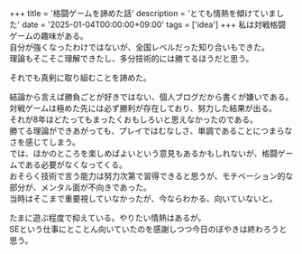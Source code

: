 +++
title = '格闘ゲームを諦めた話'
description = 'とても情熱を傾けていました'
date = '2025-01-04T00:00:00+09:00'
tags = ['idea']
+++
私は対戦格闘ゲームの趣味がある。  
自分が強くなったわけではないが、全国レベルだった知り合いもできた。  
理論もそこそこ理解できたし、多分技術的には勝てるほうだと思う。  
  
それでも真剣に取り組むことを諦めた。  
  
結論から言えば勝負ごとが好きではない、個人ブログだから書くが嫌いである。  
対戦ゲームは極めた先には必ず勝利が存在しており、努力した結果が出る。  
それが8年ほどたってもまったくおもしろいと思えなかったのである。  
勝てる理論ができあがっても、プレイではむなしさ、単調であることにつまらなさを感じてしまう。  
では、ほかのところを楽しめばよいという意見もあるかもしれないが、格闘ゲームである必要がなくなってくる。  
おそらく技術で言う能力は努力次第で習得できると思うが、モチベーション的な部分が、メンタル面が不向きであった。  
当時はそこまで重要視していなかったが、今ならわかる、向いていないと。  

たまに遊ぶ程度で抑えている。やりたい情熱はあるが。  
SEという仕事にとことん向いていたのを感謝しつつ今日のぼやきは終わろうと思う。
